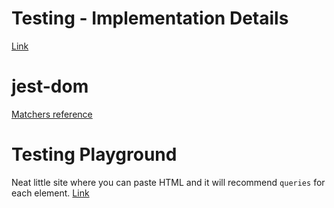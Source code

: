 
# Testing - Implementation Details
[Link](https://kentcdodds.com/blog/testing-implementation-details)

# jest-dom

[Matchers reference](https://github.com/testing-library/jest-dom)

# Testing Playground

Neat little site where you can paste HTML and it will recommend `queries` for each element. [Link](https://testing-playground.com/)
